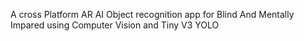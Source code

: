 A cross Platform AR AI Object recognition app for Blind And Mentally Impared using Computer Vision and Tiny V3 YOLO
